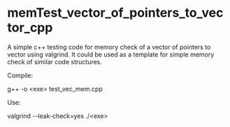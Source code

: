 # memTest_vector_of_pointers_to_vector_cpp

A simple c++ testing code for memory check of a vector of pointers to vector using valgrind. It could be used as a template for simple memory check of similar code structures. 

Compile:

g++ -o \<exe\> test_vec_mem.cpp
  
Use:

valgrind --leak-check=yes ./\<exe\>
